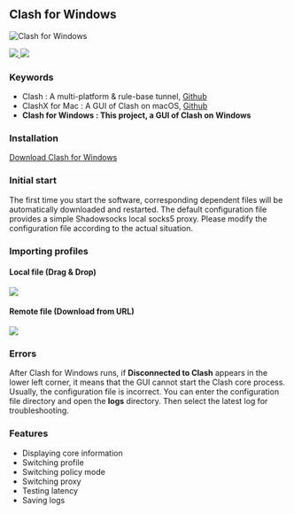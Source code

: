 ## Clash for Windows

![Clash for Windows](https://github.com/Fndroid/clash_for_windows_pkg/blob/master/imgs/demo4.png?raw=true)

<div>
  <a href="https://github.com/Fndroid/clash_for_windows_pkg/releases">
    <img src="https://img.shields.io/badge/release-0.5.28-green.svg" />
  </a>
   <a href="https://docs.cfw.lbyczf.com/">
    <img src="https://img.shields.io/badge/document-chinese-blue.svg" />
  </a>
</div>

### Keywords
- Clash : A multi-platform & rule-base tunnel, [Github](https://github.com/Dreamacro/clash)
- ClashX for Mac : A GUI of Clash on macOS, [Github](https://github.com/yichengchen/clashX)
- **Clash for Windows :  This project, a GUI of Clash on Windows**

### Installation
[Download Clash for Windows](https://github.com/Fndroid/clash_for_windows_pkg/releases)

### Initial start
The first time you start the software, corresponding dependent files will be automatically downloaded and restarted. The default configuration file provides a simple Shadowsocks local socks5 proxy. Please modify the configuration file according to the actual situation.

### Importing profiles

#### Local file (Drag & Drop)

![](https://github.com/Fndroid/clash_for_windows_pkg/blob/master/imgs/drop.gif?raw=true)

#### Remote file (Download from URL)

![](https://github.com/Fndroid/clash_for_windows_pkg/blob/master/imgs/drop2.gif?raw=true)

### Errors
After Clash for Windows runs, if **Disconnected to Clash** appears in the lower left corner, it means that the GUI cannot start the Clash core process. Usually, the configuration file is incorrect. You can enter the configuration file directory and open the **logs** directory. Then select the latest log for troubleshooting.

### Features
- Displaying core information
- Switching profile
- Switching policy mode
- Switching proxy
- Testing latency
- Saving logs

